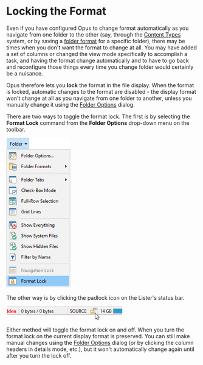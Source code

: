 # Locking the Format

Even if you have configured Opus to change format automatically as you navigate from one folder to the other (say, through the [Content Types](content_types.md) system, or by saving a [folder format](folder_formats.md) for a specific folder), there may be times when you don't want the format to change at all. You may have added a set of columns or changed the view mode specifically to accomplish a task, and having the format change automatically and to have to go back and reconfigure those things every time you change folder would certainly be a nuisance.

Opus therefore lets you **lock** the format in the file display. When the format is locked, automatic changes to the format are disabled - the display format won't change at all as you navigate from one folder to another, unless you manually change it using the [Folder Options]() dialog.

There are two ways to toggle the format lock. The first is by selecting the **Format Lock** command from the **Folder Options** drop-down menu on the toolbar.

![](/Manual/images/media/format_lock_-_menu.png) 

The other way is by clicking the padlock icon on the Lister's status bar.

![](/Manual/images/media/format_lock_-_status.png)

Either method will toggle the format lock on and off. When you turn the format lock on the current display format is preserved. You can still make manual changes using the [Folder Options]() dialog (or by clicking the column headers in details mode, etc.), but it won't automatically change again until after you turn the lock off.
